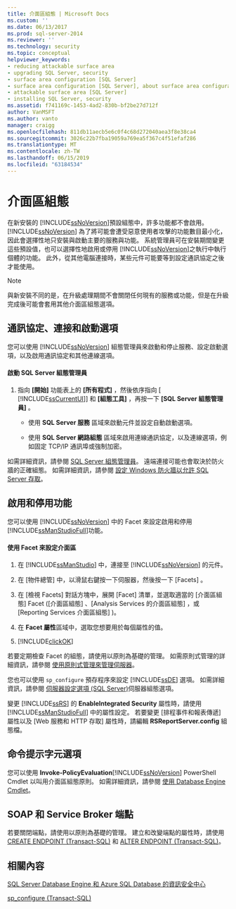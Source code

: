 ```yaml
---
title: 介面區組態 | Microsoft Docs
ms.custom: ''
ms.date: 06/13/2017
ms.prod: sql-server-2014
ms.reviewer: ''
ms.technology: security
ms.topic: conceptual
helpviewer_keywords:
- reducing attackable surface area
- upgrading SQL Server, security
- surface area configuration [SQL Server]
- surface area configuration [SQL Server], about surface area configuration
- attackable surface area [SQL Server]
- installing SQL Server, security
ms.assetid: f741169c-1453-4ad2-830b-bf2be27d712f
author: VanMSFT
ms.author: vanto
manager: craigg
ms.openlocfilehash: 811db11aecb5e6c0f4c68d272040aea3f8e38ca4
ms.sourcegitcommit: 3026c22b7fba19059a769ea5f367c4f51efaf286
ms.translationtype: MT
ms.contentlocale: zh-TW
ms.lasthandoff: 06/15/2019
ms.locfileid: "63184534"
---
```

# <a name="surface-area-configuration"></a>介面區組態
  在新安裝的 [!INCLUDE[ssNoVersion](../../includes/ssnoversion-md.md)]預設組態中，許多功能都不會啟用。 [!INCLUDE[ssNoVersion](../../includes/ssnoversion-md.md)] 為了將可能會遭受惡意使用者攻擊的功能數目最小化，因此會選擇性地只安裝與啟動主要的服務與功能。 系統管理員可在安裝期間變更這些預設值，也可以選擇性地啟用或停用 [!INCLUDE[ssNoVersion](../../includes/ssnoversion-md.md)]之執行中執行個體的功能。 此外，從其他電腦連接時，某些元件可能要等到設定通訊協定之後才能使用。  
  
> [!NOTE]  
>  與新安裝不同的是，在升級處理期間不會關閉任何現有的服務或功能，但是在升級完成後可能會套用其他介面區組態選項。  
  
## <a name="protocols-connection-and-startup-options"></a>通訊協定、連接和啟動選項  
 您可以使用 [!INCLUDE[ssNoVersion](../../includes/ssnoversion-md.md)] 組態管理員來啟動和停止服務、設定啟動選項，以及啟用通訊協定和其他連線選項。  
  
#### <a name="to-start-sql-server-configuration-manager"></a>啟動 SQL Server 組態管理員  
  
1.  指向 **[開始]** 功能表上的 **[所有程式]** ，然後依序指向 [ [!INCLUDE[ssCurrentUI](../../includes/sscurrentui-md.md)]] 和 **[組態工具]** ，再按一下 **[SQL Server 組態管理員]** 。  
  
    -   使用 **SQL Server 服務** 區域來啟動元件並設定自動啟動選項。  
  
    -   使用 **SQL Server 網路組態** 區域來啟用連線通訊協定，以及連線選項，例如固定 TCP/IP 通訊埠或強制加密。  
  
 如需詳細資訊，請參閱 [SQL Server 組態管理員](../sql-server-configuration-manager.md)。 遠端連接可能也會取決於防火牆的正確組態。 如需詳細資訊，請參閱 [設定 Windows 防火牆以允許 SQL Server 存取](../../sql-server/install/configure-the-windows-firewall-to-allow-sql-server-access.md)。  
  
## <a name="enabling-and-disabling-features"></a>啟用和停用功能  
 您可以使用 [!INCLUDE[ssNoVersion](../../includes/ssnoversion-md.md)] 中的 Facet 來設定啟用和停用 [!INCLUDE[ssManStudioFull](../../includes/ssmanstudiofull-md.md)]功能。  
  
#### <a name="to-configure-surface-area-using-facets"></a>使用 Facet 來設定介面區  
  
1.  在 [!INCLUDE[ssManStudio](../../includes/ssmanstudio-md.md)] 中，連接至 [!INCLUDE[ssNoVersion](../../includes/ssnoversion-md.md)] 的元件。  
  
2.  在 [物件總管] 中，以滑鼠右鍵按一下伺服器，然後按一下 [Facets]  。  
  
3.  在 [檢視 Facets]  對話方塊中，展開 [Facet]  清單，並選取適當的 [介面區組態]  Facet ([介面區組態]  、[Analysis Services 的介面區組態]  ，或 [Reporting Services 介面區組態]  )。  
  
4.  在 **Facet 屬性**區域中，選取您想要用於每個屬性的值。  
  
5.  [!INCLUDE[clickOK](../../includes/clickok-md.md)]  
  
 若要定期檢查 Facet 的組態，請使用以原則為基礎的管理。 如需原則式管理的詳細資訊，請參閱 [使用原則式管理來管理伺服器](../policy-based-management/administer-servers-by-using-policy-based-management.md)。  
  
 您也可以使用 `sp_configure` 預存程序來設定 [!INCLUDE[ssDE](../../includes/ssde-md.md)] 選項。 如需詳細資訊，請參閱 [伺服器設定選項 &#40;SQL Server&#41;](../../database-engine/configure-windows/server-configuration-options-sql-server.md)伺服器組態選項。  
  
 變更 [!INCLUDE[ssRS](../../includes/ssrs.md)] 的 **EnableIntegrated Security** 屬性時，請使用 [!INCLUDE[ssManStudioFull](../../includes/ssmanstudiofull-md.md)] 中的屬性設定。 若要變更 [排程事件和報表傳遞]  屬性以及 [Web 服務和 HTTP 存取]  屬性時，請編輯 **RSReportServer.config** 組態檔。  
  
## <a name="command-prompt-options"></a>命令提示字元選項  
 您可以使用 **Invoke-PolicyEvaluation**[!INCLUDE[ssNoVersion](../../includes/ssnoversion-md.md)] PowerShell Cmdlet 以叫用介面區組態原則。 如需詳細資訊，請參閱 [使用 Database Engine Cmdlet](../../database-engine/use-the-database-engine-cmdlets.md)。  
  
## <a name="soap-and-service-broker-endpoints"></a>SOAP 和 Service Broker 端點  
 若要關閉端點，請使用以原則為基礎的管理。 建立和改變端點的屬性時，請使用 [CREATE ENDPOINT &#40;Transact-SQL&#41;](/sql/t-sql/statements/create-endpoint-transact-sql) 和 [ALTER ENDPOINT &#40;Transact-SQL&#41;](/sql/t-sql/statements/alter-endpoint-transact-sql)。  
  
## <a name="related-content"></a>相關內容  
 [SQL Server Database Engine 和 Azure SQL Database 的資訊安全中心](security-center-for-sql-server-database-engine-and-azure-sql-database.md)  
  
 [sp_configure &#40;Transact-SQL&#41;](/sql/relational-databases/system-stored-procedures/sp-configure-transact-sql)  
  
  
